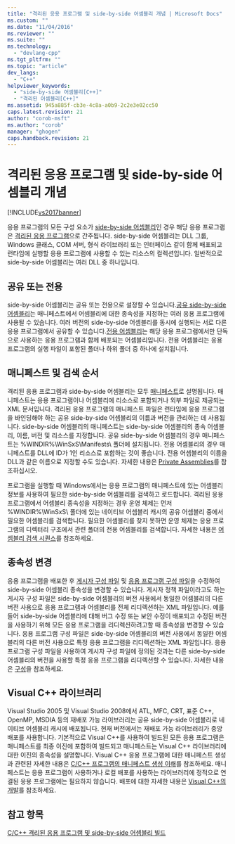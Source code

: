 ```yaml
---
title: "격리된 응용 프로그램 및 side-by-side 어셈블리 개념 | Microsoft Docs"
ms.custom: ""
ms.date: "11/04/2016"
ms.reviewer: ""
ms.suite: ""
ms.technology: 
  - "devlang-cpp"
ms.tgt_pltfrm: ""
ms.topic: "article"
dev_langs: 
  - "C++"
helpviewer_keywords: 
  - "side-by-side 어셈블리[C++]"
  - "격리된 어셈블리[C++]"
ms.assetid: 945a885f-cb3e-4c8a-a0b9-2c2e3e02cc50
caps.latest.revision: 21
author: "corob-msft"
ms.author: "corob"
manager: "ghogen"
caps.handback.revision: 21
---
```

# 격리된 응용 프로그램 및 side-by-side 어셈블리 개념
[!INCLUDE[vs2017banner](../assembler/inline/includes/vs2017banner.md)]

응용 프로그램의 모든 구성 요소가 [side\-by\-side 어셈블리](_win32_side_by_side_assemblies)인 경우 해당 응용 프로그램은 [격리된 응용 프로그램](http://msdn.microsoft.com/library/aa375190)으로 간주됩니다. side\-by\-side 어셈블리는 DLL 그룹, Windows 클래스, COM 서버, 형식 라이브러리 또는 인터페이스 같이 함께 배포되고 런타임에 실행할 응용 프로그램에 사용할 수 있는 리소스의 컬렉션입니다. 일반적으로 side\-by\-side 어셈블리는 여러 DLL 중 하나입니다.  
  
## 공유 또는 전용  
 side\-by\-side 어셈블리는 공유 또는 전용으로 설정할 수 있습니다.[공유 side\-by\-side 어셈블리](https://msdn.microsoft.com/en-us/library/aa375996.aspx)는 매니페스트에서 어셈블리에 대한 종속성을 지정하는 여러 응용 프로그램에 사용될 수 있습니다. 여러 버전의 side\-by\-side 어셈블리를 동시에 실행되는 서로 다른 응용 프로그램에서 공유할 수 있습니다.[전용 어셈블리](_win32_private_assemblies)는 해당 응용 프로그램에서만 단독으로 사용하는 응용 프로그램과 함께 배포되는 어셈블리입니다. 전용 어셈블리는 응용 프로그램의 실행 파일이 포함된 폴더나 하위 폴더 중 하나에 설치됩니다.  
  
## 매니페스트 및 검색 순서  
 격리된 응용 프로그램과 side\-by\-side 어셈블리는 모두 [매니페스트](http://msdn.microsoft.com/library/aa375365)로 설명됩니다. 매니페스트는 응용 프로그램이나 어셈블리에 리소스로 포함되거나 외부 파일로 제공되는 XML 문서입니다. 격리된 응용 프로그램의 매니페스트 파일은 런타임에 응용 프로그램을 바인딩해야 하는 공유 side\-by\-side 어셈블리의 이름과 버전을 관리하는 데 사용됩니다. side\-by\-side 어셈블리의 매니페스트는 side\-by\-side 어셈블리의 종속 어셈블리, 이름, 버전 및 리소스를 지정합니다. 공유 side\-by\-side 어셈블리의 경우 매니페스트는 %WINDIR%\\WinSxS\\Manifests\\ 폴더에 설치됩니다. 전용 어셈블리의 경우 매니페스트를 DLL에 ID가 1인 리소스로 포함하는 것이 좋습니다. 전용 어셈블리의 이름을 DLL과 같은 이름으로 지정할 수도 있습니다. 자세한 내용은 [Private Assemblies](_win32_private_assemblies)를 참조하십시오.  
  
 프로그램을 실행할 때 Windows에서는 응용 프로그램의 매니페스트에 있는 어셈블리 정보를 사용하여 필요한 side\-by\-side 어셈블리를 검색하고 로드합니다. 격리된 응용 프로그램에서 어셈블리 종속성을 지정하는 경우 운영 체제는 먼저 %WINDIR%\\WinSxS\\ 폴더에 있는 네이티브 어셈블리 캐시의 공유 어셈블리 중에서 필요한 어셈블리를 검색합니다. 필요한 어셈블리를 찾지 못하면 운영 체제는 응용 프로그램의 디렉터리 구조에서 관련 폴더의 전용 어셈블리를 검색합니다. 자세한 내용은 [어셈블리 검색 시퀀스](http://msdn.microsoft.com/library/aa374224)를 참조하세요.  
  
## 종속성 변경  
 응용 프로그램을 배포한 후 [게시자 구성 파일](http://msdn.microsoft.com/library/aa375682) 및 [응용 프로그램 구성 파일](http://msdn.microsoft.com/library/aa374182)을 수정하여 side\-by\-side 어셈블리 종속성을 변경할 수 있습니다. 게시자 정책 파일이라고도 하는 게시자 구성 파일은 side\-by\-side 어셈블리의 버전 사용에서 동일한 어셈블리의 다른 버전 사용으로 응용 프로그램과 어셈블리를 전체 리디렉션하는 XML 파일입니다. 예를 들어 side\-by\-side 어셈블리에 대해 버그 수정 또는 보안 수정이 배포되고 수정된 버전을 사용하기 위해 모든 응용 프로그램을 리디렉션하려고할 때 종속성을 변경할 수 있습니다. 응용 프로그램 구성 파일은 side\-by\-side 어셈블리의 버전 사용에서 동일한 어셈블리의 다른 버전 사용으로 특정 응용 프로그램을 리디렉션하는 XML 파일입니다. 응용 프로그램 구성 파일을 사용하여 게시자 구성 파일에 정의된 것과는 다른 side\-by\-side 어셈블리의 버전을 사용할 특정 응용 프로그램을 리디렉션할 수 있습니다. 자세한 내용은 [구성](http://msdn.microsoft.com/library/aa375123)을 참조하세요.  
  
## Visual C\+\+ 라이브러리  
 Visual Studio 2005 및 Visual Studio 2008에서 ATL, MFC, CRT, 표준 C\+\+, OpenMP, MSDIA 등의 재배포 가능 라이브러리는 공유 side\-by\-side 어셈블리로 네이티브 어셈블리 캐시에 배포됩니다. 현재 버전에서는 재배포 가능 라이브러리가 중앙 배포를 사용합니다. 기본적으로 Visual C\+\+를 사용하여 빌드된 모든 응용 프로그램은 매니페스트를 최종 이진에 포함하여 빌드되고 매니페스트는 Visual C\+\+ 라이브러리에 대한 이진의 종속성을 설명합니다. Visual C\+\+ 응용 프로그램에 대한 매니페스트 생성과 관련된 자세한 내용은 [C\/C\+\+ 프로그램의 매니페스트 생성 이해](../build/understanding-manifest-generation-for-c-cpp-programs.md)를 참조하세요. 매니페스트는 응용 프로그램이 사용하거나 로컬 배포를 사용하는 라이브러리에 정적으로 연결된 응용 프로그램에는 필요하지 않습니다. 배포에 대한 자세한 내용은 [Visual C\+\+의 개발](../ide/deployment-in-visual-cpp.md)를 참조하세요.  
  
## 참고 항목  
 [C\/C\+\+ 격리된 응용 프로그램 및 side\-by\-side 어셈블리 빌드](../build/building-c-cpp-isolated-applications-and-side-by-side-assemblies.md)